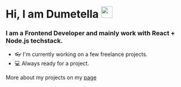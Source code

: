 # Hi, I am Dumetella <img src="https://raw.githubusercontent.com/MartinHeinz/MartinHeinz/master/wave.gif" width="30px">
### I am a Frontend Developer and mainly work with React + Node.js techstack.

- 👓 I'm currently working on a few freelance projects.
- 💻 Always ready for a project.

More about my projects on my [page](https://dumetella.vercel.app/)

<!-- -->
